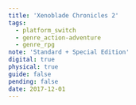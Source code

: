 ```yaml
---
title: 'Xenoblade Chronicles 2'
tags:
  - platform_switch
  - genre_action-adventure
  - genre_rpg
note: 'Standard + Special Edition'
digital: true
physical: true
guide: false
pending: false
date: 2017-12-01
---
```


